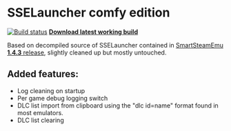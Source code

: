 ﻿# SSELauncher comfy edition

[![Build status](https://ci.appveyor.com/api/projects/status/i1jnsasq5ubjgafa?svg=true)](https://ci.appveyor.com/project/tony01230/imported-smartsteamemu)
[**Download latest working build**](/releases)

Based on decompiled source of SSELauncher contained in [SmartSteamEmu **1.4.3** release](https://cs.rin.ru/forum/viewtopic.php?f=29&t=62935), slightly cleaned up but mostly untouched.

## Added features:
* Log cleaning on startup
* Per game debug logging switch
* DLC list import from clipboard using the "dlc id=name" format found in most emulators.
* DLC list clearing
